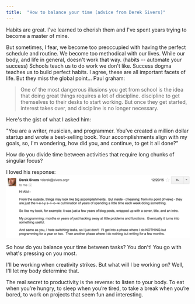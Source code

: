 ```yaml
---
title:  "How to balance your time (advice from Derek Sivers)"
--- 
```


Habits are great. I've learned to cherish them and I've spent years trying to become a master of mine.  

But sometimes, I fear, we become too preoccupied with having the perfect schedule and routine. We become too methodical with our lives. While our body, and life in general, doesn't work that way. 
(habits -- automate your success)
Schools teach us to do work we don't like. Success dogma teaches us to build perfect habits. I agree, these are all important facets of life. But they miss the global point...
Paul graham: 
>One of the most dangerous illusions you get from school is the idea that doing great things requires a lot of discipline.
>discipline to get themselves to their desks to start working. But once they get started, interest takes over, and discipline is no longer necessary.

Here's the gist of what I asked him: 

"You are a writer, musician, and programmer. You've created a million dollar startup and wrote a best-selling book. Your accomplishments align with my goals, so, I'm wondering, how did you, and continue, to get it all done?"

How do you divide time between activities that require long chunks of singular focus? 

I loved his response: 
![](/img/sivers-email-balance.png)

So how do you balance your time between tasks? You don't! You go with what's pressing on you most. 



I'll be working when creativity strikes. But what will I be working on? Well, I'll let my body determine that. 


The real secret to productivity is the reverse: to listen to your body. To eat when you’re hungry, to sleep when you’re tired, to take a break when you’re bored, to work on projects that seem fun and interesting.



